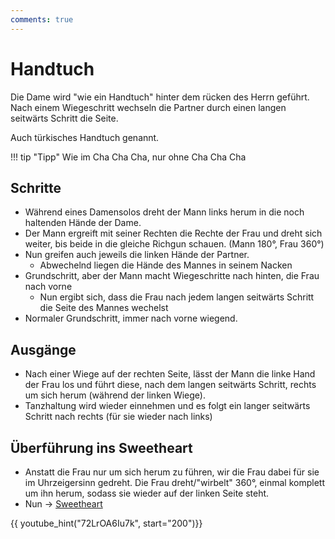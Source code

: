 ```yaml
---
comments: true
---
```

# Handtuch

Die Dame wird "wie ein Handtuch" hinter dem rücken des Herrn geführt. Nach einem Wiegeschritt wechseln die Partner durch einen langen seitwärts Schritt die Seite.

Auch türkisches Handtuch genannt.

!!! tip "Tipp"
    Wie im Cha Cha Cha, nur ohne Cha Cha Cha

## Schritte

- Während eines Damensolos dreht der Mann links herum in die noch haltenden Hände der Dame.
- Der Mann ergreift mit seiner Rechten die Rechte der Frau und dreht sich weiter, bis beide in die gleiche Richgun schauen. (Mann 180°, Frau 360°)
- Nun greifen auch jeweils die linken Hände der Partner.
    - Abwechelnd liegen die Hände des Mannes in seinem Nacken
- Grundschritt, aber der Mann macht Wiegeschritte nach hinten, die Frau nach vorne
    - Nun ergibt sich, dass die Frau nach jedem langen seitwärts Schritt die Seite des Mannes wechelst
- Normaler Grundschritt, immer nach vorne wiegend.

## Ausgänge

- Nach einer Wiege auf der rechten Seite, lässt der Mann die linke Hand der Frau los und führt diese, nach dem langen seitwärts Schritt, rechts um sich herum (während der linken Wiege).
- Tanzhaltung wird wieder einnehmen und es folgt ein langer seitwärts Schritt nach rechts (für sie wieder nach links)

## Überführung ins Sweetheart

- Anstatt die Frau nur um sich herum zu führen, wir die Frau dabei für sie im Uhrzeigersinn gedreht. Die Frau dreht/"wirbelt" 360°, einmal komplett um ihn herum, sodass sie wieder auf der linken Seite steht.
- Nun -> [Sweetheart](Sweetheart.md)

{{ youtube_hint("72LrOA6Iu7k", start="200")}}
